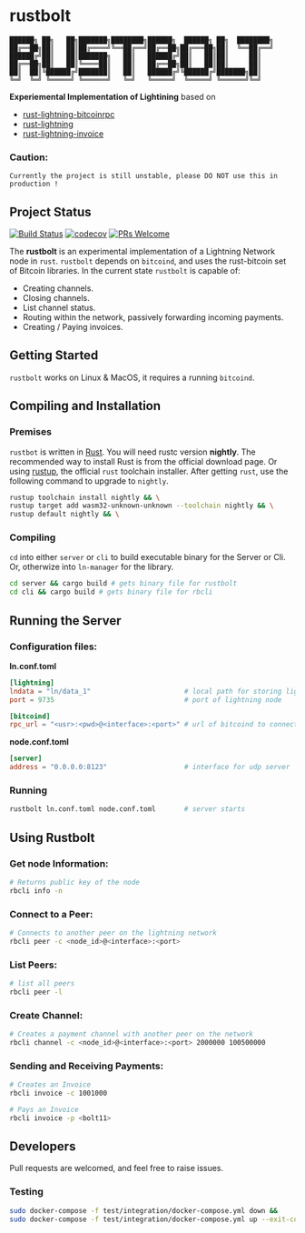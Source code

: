 # rustbolt
```
██████╗ ██╗   ██╗███████╗████████╗██████╗  ██████╗ ██╗  ████████╗
██╔══██╗██║   ██║██╔════╝╚══██╔══╝██╔══██╗██╔═══██╗██║  ╚══██╔══╝
██████╔╝██║   ██║███████╗   ██║   ██████╔╝██║   ██║██║     ██║   
██╔══██╗██║   ██║╚════██║   ██║   ██╔══██╗██║   ██║██║     ██║   
██║  ██║╚██████╔╝███████║   ██║   ██████╔╝╚██████╔╝███████╗██║   
╚═╝  ╚═╝ ╚═════╝ ╚══════╝   ╚═╝   ╚═════╝  ╚═════╝ ╚══════╝╚═╝   
```
__Experiemental Implementation of Lightining__ based on 
* [rust-lightning-bitcoinrpc](https://github.com/TheBlueMatt/rust-lightning-bitcoinrpc)
* [rust-lightning](https://github.com/rust-bitcoin/rust-lightning)
* [rust-lightning-invoice](https://github.com/rust-bitcoin/rust-lightning-invoice)

### Caution:
```
Currently the project is still unstable, please DO NOT use this in production !
```

## Project Status

[![Build Status](https://travis-ci.org/knarfytrebil/rust-lightning-bitcoinrpc.svg?branch=master)](https://travis-ci.org/knarfytrebil/rust-lightning-bitcoinrpc)
[![codecov](https://codecov.io/gh/knarfytrebil/rust-lightning-bitcoinrpc/branch/master/graph/badge.svg)](https://codecov.io/gh/knarfytrebil/rust-lightning-bitcoinrpc)
[![PRs Welcome](https://img.shields.io/badge/PRs-welcome-brightgreen.svg?style=shield)](http://makeapullrequest.com)


The __rustbolt__ is an experimental implementation of a Lightning Network node in `rust`. `rustbolt` depends on `bitcoind`, and uses the rust-bitcoin set of Bitcoin libraries. In the current state `rustbolt` is capable of:
* Creating channels.
* Closing channels.
* List channel status.
* Routing within the network, passively forwarding incoming payments.
* Creating / Paying invoices.

## Getting Started
`rustbolt` works on Linux & MacOS, it requires a running `bitcoind`.

## Compiling and Installation
### Premises
`rustbot` is written in [Rust](https://www.rust-lang.org/). You will need rustc version __nightly__. The recommended way to install Rust is from the official download page. Or using [rustup](https://rustup.rs/), the official `rust` toolchain installer. 
After getting `rust`, use the following command to upgrade to `nightly`.
```bash
rustup toolchain install nightly && \
rustup target add wasm32-unknown-unknown --toolchain nightly && \
rustup default nightly && \
```

### Compiling
`cd` into either `server` or `cli` to build executable binary for the Server or Cli. Or, otherwize into `ln-manager` for the library.
```bash
cd server && cargo build # gets binary file for rustbolt
cd cli && cargo build # gets binary file for rbcli
```

## Running the Server
### Configuration files:
__ln.conf.toml__ 
```toml
[lightning]
lndata = "ln/data_1"                       # local path for storing lightning data
port = 9735                                # port of lightning node

[bitcoind]
rpc_url = "<usr>:<pwd>@<interface>:<port>" # url of bitcoind to connect to.
```
__node.conf.toml__
```toml
[server]
address = "0.0.0.0:8123"                   # interface for udp server
```
### Running
```bash
rustbolt ln.conf.toml node.conf.toml       # server starts
```

## Using Rustbolt
### Get node Information:
```bash
# Returns public key of the node
rbcli info -n
```
### Connect to a Peer:
```bash
# Connects to another peer on the lightning network
rbcli peer -c <node_id>@<interface>:<port>
```
### List Peers:
```bash
# list all peers
rbcli peer -l
```
### Create Channel:
```bash
# Creates a payment channel with another peer on the network
rbcli channel -c <node_id>@<interface>:<port> 2000000 100500000
```
### Sending and Receiving Payments:
```bash
# Creates an Invoice
rbcli invoice -c 1001000
```
```bash
# Pays an Invoice
rbcli invoice -p <bolt11>
```

## Developers
Pull requests are welcomed, and feel free to raise issues.

### Testing
```bash
sudo docker-compose -f test/integration/docker-compose.yml down && 
sudo docker-compose -f test/integration/docker-compose.yml up --exit-code-from lightning
```
